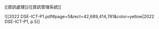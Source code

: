 [[資訊處理]]/[[資訊管理系統]]

![[2022 DSE-ICT-P1.pdf#page=5&rect=42,689,414,781&color=yellow|2022 DSE-ICT-P1, p.5]]